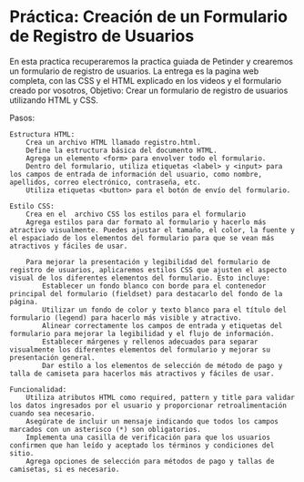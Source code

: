 
<h1>Práctica: Creación de un Formulario de Registro de Usuarios</h1>

En esta practica recuperaremos la practica guiada de Petinder y crearemos un formulario de registro de usuarios. La entrega es la pagina web completa, con las CSS y el HTML explicado en los videos y el formulario creado por vosotros,
Objetivo: Crear un formulario de registro de usuarios utilizando HTML y CSS.

Pasos:

    Estructura HTML:
        Crea un archivo HTML llamado registro.html.
        Define la estructura básica del documento HTML.
        Agrega un elemento <form> para envolver todo el formulario.
        Dentro del formulario, utiliza etiquetas <label> y <input> para los campos de entrada de información del usuario, como nombre, apellidos, correo electrónico, contraseña, etc.
        Utiliza etiquetas <button> para el botón de envío del formulario.

    Estilo CSS:
        Crea en el  archivo CSS los estilos para el formulario
        Agrega estilos para dar formato al formulario y hacerlo más atractivo visualmente. Puedes ajustar el tamaño, el color, la fuente y el espaciado de los elementos del formulario para que se vean más atractivos y fáciles de usar.

        Para mejorar la presentación y legibilidad del formulario de registro de usuarios, aplicaremos estilos CSS que ajusten el aspecto visual de los diferentes elementos del formulario. Esto incluye:
            Establecer un fondo blanco con borde para el contenedor principal del formulario (fieldset) para destacarlo del fondo de la página.
            Utilizar un fondo de color y texto blanco para el título del formulario (legend) para hacerlo más visible y atractivo.
            Alinear correctamente los campos de entrada y etiquetas del formulario para mejorar la legibilidad y el flujo de información.
            Establecer márgenes y rellenos adecuados para separar visualmente los diferentes elementos del formulario y mejorar su presentación general.
            Dar estilo a los elementos de selección de método de pago y talla de camiseta para hacerlos más atractivos y fáciles de usar.

    Funcionalidad:
        Utiliza atributos HTML como required, pattern y title para validar los datos ingresados por el usuario y proporcionar retroalimentación cuando sea necesario.
        Asegúrate de incluir un mensaje indicando que todos los campos marcados con un asterisco (*) son obligatorios.
        Implementa una casilla de verificación para que los usuarios confirmen que han leído y aceptado los términos y condiciones del sitio.
        Agrega opciones de selección para métodos de pago y tallas de camisetas, si es necesario.
